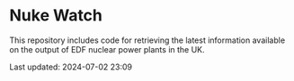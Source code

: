 # Nuke Watch

This repository includes code for retrieving the latest information available on the output of EDF nuclear power plants in the UK.

Last updated: 2024-07-02 23:09